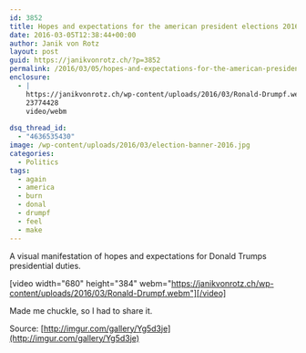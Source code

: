 ```yaml
---
id: 3852
title: Hopes and expectations for the american president elections 2016 from a european point of view
date: 2016-03-05T12:38:44+00:00
author: Janik von Rotz
layout: post
guid: https://janikvonrotz.ch/?p=3852
permalink: /2016/03/05/hopes-and-expectations-for-the-american-president-elections-2016-from-a-european-point-of-view/
enclosure:
  - |
    https://janikvonrotz.ch/wp-content/uploads/2016/03/Ronald-Drumpf.webm
    23774428
    video/webm
    
dsq_thread_id:
  - "4636535430"
image: /wp-content/uploads/2016/03/election-banner-2016.jpg
categories:
  - Politics
tags:
  - again
  - america
  - burn
  - donal
  - drumpf
  - feel
  - make
---
```

A visual manifestation of hopes and expectations for Donald Trumps presidential duties.

[video width="680" height="384" webm="https://janikvonrotz.ch/wp-content/uploads/2016/03/Ronald-Drumpf.webm"][/video]

Made me chuckle, so I had to share it.

Source: [http://imgur.com/gallery/Yg5d3je](http://imgur.com/gallery/Yg5d3je)